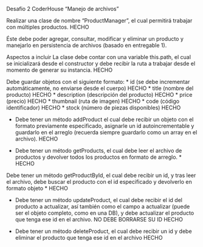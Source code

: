 Desafio 2 CoderHouse “Manejo de archivos”
 
Realizar una clase de nombre “ProductManager”, el cual permitirá trabajar con múltiples productos. HECHO

Éste debe poder agregar, consultar, modificar y eliminar un producto y manejarlo en persistencia de archivos (basado en entregable 1). 

Aspectos a incluir
La clase debe contar con una variable this.path, el cual se inicializará desde el constructor y debe recibir la ruta a trabajar desde el momento de generar su instancia. HECHO

Debe guardar objetos con el siguiente formato:
    * id (se debe incrementar automáticamente, no enviarse desde el cuerpo) HECHO
    * title (nombre del producto) HECHO
    * description (descripción del producto) HECHO
    * price (precio) HECHO
    * thumbnail (ruta de imagen) HECHO
    * code (código identificador) HECHO
    * stock (número de piezas disponibles) HECHO


* Debe tener un método addProduct el cual debe recibir un objeto con el formato previamente especificado, asignarle un id autoincrementable y guardarlo en el arreglo (recuerda siempre guardarlo como un array en el archivo). HECHO

* Debe tener un método getProducts, el cual debe leer el archivo de productos y devolver todos los productos en formato de arreglo. * HECHO

Debe tener un método getProductById, el cual debe recibir un id, y tras leer el archivo, debe buscar el producto con el id especificado y devolverlo en formato objeto * HECHO

* Debe tener un método updateProduct, el cual debe recibir el id del producto a actualizar, así también como el campo a actualizar (puede ser el objeto completo, como en una DB), y debe actualizar el producto que tenga ese id en el archivo. NO DEBE BORRARSE SU ID HECHO

* Debe tener un método deleteProduct, el cual debe recibir un id y debe eliminar el producto que tenga ese id en el archivo HECHO